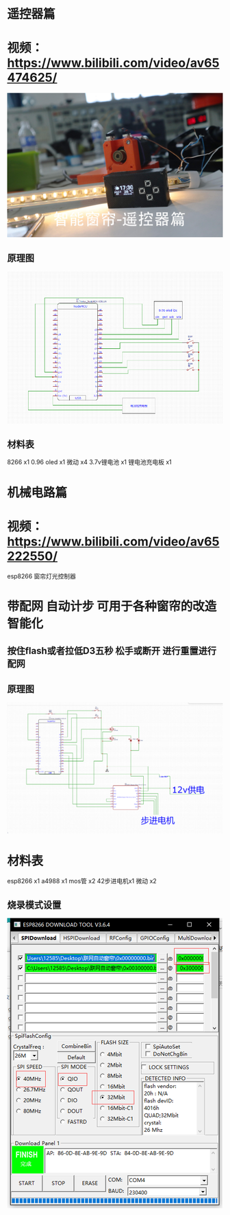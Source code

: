 # 遥控器篇
# 视频：https://www.bilibili.com/video/av65474625/
![image](https://github.com/bilibilifmk/esp8266curtain_and_lighting/blob/master/IMG_2165.jpg)
## 原理图
![image](https://github.com/bilibilifmk/esp8266curtain_and_lighting/blob/master/%E9%81%A5%E6%8E%A7%E5%99%A8%2B%E6%B0%94%E8%B1%A1%E7%AB%99/%E8%BF%9E%E7%BA%BF%E5%9B%BE.png)
## 材料表 
8266 x1 
0.96 oled x1
微动 x4
3.7v锂电池 x1
锂电池充电板 x1
# 机械电路篇
# 视频：https://www.bilibili.com/video/av65222550/
esp8266 窗帘灯光控制器
# 带配网 自动计步 可用于各种窗帘的改造智能化 
## 按住flash或者拉低D3五秒 松手或断开 进行重置进行配网
## 原理图
![image](https://github.com/bilibilifmk/esp8266curtain_and_lighting/blob/master/%E8%81%94%E7%BD%91%E8%87%AA%E5%8A%A8%E7%AA%97%E5%B8%98%20%E6%9C%BA%E6%A2%B0%E4%BC%A0%E5%8A%A8%E5%9B%BA%E4%BB%B6%E5%8F%8A%E6%A8%A1%E5%9E%8B/%E6%8E%A5%E7%BA%BF%E5%9B%BE.png)
# 材料表
esp8266   x1
a4988     x1
mos管     x2
42步进电机x1
微动      x2
## 烧录模式设置
![image](https://github.com/bilibilifmk/esp8266curtain_and_lighting/blob/master/%E8%81%94%E7%BD%91%E8%87%AA%E5%8A%A8%E7%AA%97%E5%B8%98%20%E6%9C%BA%E6%A2%B0%E4%BC%A0%E5%8A%A8%E5%9B%BA%E4%BB%B6%E5%8F%8A%E6%A8%A1%E5%9E%8B/%E7%83%A7%E5%BD%95%E6%96%B9%E6%B3%95.png)
